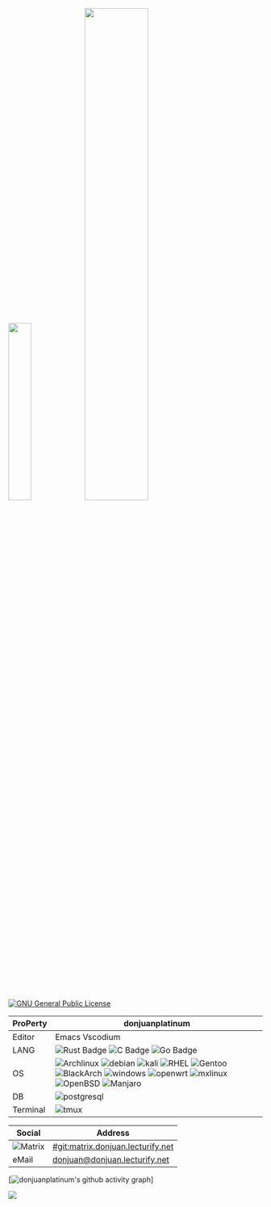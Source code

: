 <img src=./img/profile.png width="30%" ><img src=./img/unix.jpg width="50%">

[![GNU General Public License](https://www.donjuan.lecturify.net:7764/badge/license-GPL%20v2-orange.svg?style=flat-square)](http://www.gnu.org/licenses/gpl-2.0.html)

|ProPerty                                        |donjuanplatinum
|----------------------------------------------------|---------------------------------------------------------------
|Editor               |Emacs Vscodium
|LANG           | ![Rust Badge](https://www.donjuan.lecturify.net:7764/badge/-Rust-3776AB?style=flat&logo=Rust&logoColor=black)  ![C Badge](https://www.donjuan.lecturify.net:7764/badge/-C-3776AB?style=flat&logo=C&logoColor=yellow) ![Go Badge](https://www.donjuan.lecturify.net:7764/badge/-Go-3776AB?style=flat&logo=Go&logoColor=) 
|OS  | ![Archlinux](https://www.donjuan.lecturify.net:7764/badge/-archlinux-93f6ef?for-the-badge&logo=archlinux) ![debian](https://www.donjuan.lecturify.net:7764/badge/-debian-93f6ef?style=flat&logo=Debian&logoColor=red) ![kali](https://www.donjuan.lecturify.net:7764/badge/-Kali-93f6ef?style=flat&logo=kalilinux&logoColor=red) ![RHEL](https://www.donjuan.lecturify.net:7764/badge/-RHEL-93f6ef?style=flat&logo=Redhat&logoColor=red) ![Gentoo](https://www.donjuan.lecturify.net:7764/badge/-Gentoo-93f6ef?style=flat&logo=Gentoo&logoColor=Pink) ![BlackArch](https://www.donjuan.lecturify.net:7764/badge/-Fedora-93f6ef?style=flat&logo=fedora&logoColor=Pink) ![windows](https://www.donjuan.lecturify.net:7764/badge/-windows-936fef?logo=windows) ![openwrt](https://www.donjuan.lecturify.net:7764/badge/-openwrt-93f1ef?logo=openwrt) ![mxlinux](https://www.donjuan.lecturify.net:7764/badge/-Mxlinux-93f6ef?logo=mxlinux) ![OpenBSD](https://www.donjuan.lecturify.net:7764/badge/-OpenBSD-93f6ef?logo=OpenBSD) ![Manjaro](https://www.donjuan.lecturify.net:7764/badge/-Manjaro-93f6ef?logo=Manjaro)
|DB   | ![postgresql](https://www.donjuan.lecturify.net:7764/badge/-postgresql-93f6ef?style=for-the-badge&logo=Postgresql)
|Terminal|![tmux](https://www.donjuan.lecturify.net:7764/badge/-tmux-123124?logo=tmux) 


|Social                   |Address
|-----------------------|------------------
|![Matrix](https://www.donjuan.lecturify.net:7764/badge/-Matrix-ffffff?style=social&logo=Matrix&logoColor=blue)|<a href=https://www.donjuan.lecturify.net:8000/#/#git:matrix.donjuan.lecturify.net>#git:matrix.donjuan.lecturify.net</a>
|eMail|donjuan@donjuan.lecturify.net



[![donjuanplatinum's github activity graph](https://github-readme-activity-graph.cyclic.app/graph?username=donjuanplatinum&theme=github-compact)]

<img src=https://git.io/streak-stats>
